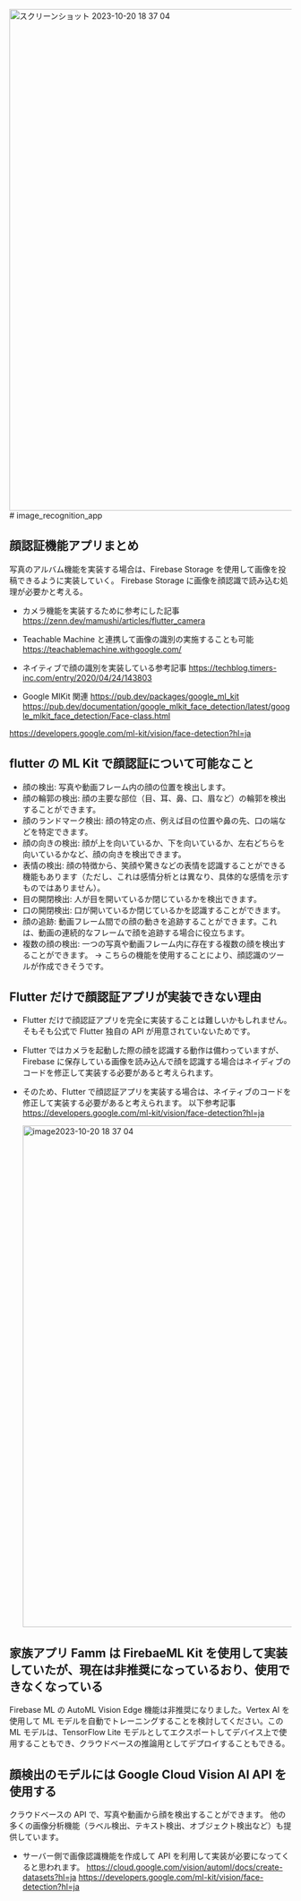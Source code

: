 <img width="896" alt="スクリーンショット 2023-10-20 18 37 04" src="https://github.com/uehoho18/image_recognition_app/assets/57786349/a5bdadb7-cb30-43b4-97fc-3dc75c184680"># image_recognition_app

## 顔認証機能アプリまとめ

写真のアルバム機能を実装する場合は、Firebase Storage を使用して画像を投稿できるように実装していく。
Firebase Storage に画像を顔認識で読み込む処理が必要かと考える。

- カメラ機能を実装するために参考にした記事
  https://zenn.dev/mamushi/articles/flutter_camera

- Teachable Machine と連携して画像の識別の実施することも可能
  https://teachablemachine.withgoogle.com/

- ネイティブで顔の識別を実装している参考記事
  https://techblog.timers-inc.com/entry/2020/04/24/143803

- Google MlKit 関連
  https://pub.dev/packages/google_ml_kit
  https://pub.dev/documentation/google_mlkit_face_detection/latest/google_mlkit_face_detection/Face-class.html

https://developers.google.com/ml-kit/vision/face-detection?hl=ja


## flutter の ML Kit で顔認証について可能なこと

- 顔の検出:
  写真や動画フレーム内の顔の位置を検出します。
- 顔の輪郭の検出:
  顔の主要な部位（目、耳、鼻、口、眉など）の輪郭を検出することができます。
- 顔のランドマーク検出:
  顔の特定の点、例えば目の位置や鼻の先、口の端などを特定できます。
- 顔の向きの検出:
  顔が上を向いているか、下を向いているか、左右どちらを向いているかなど、顔の向きを検出できます。
- 表情の検出:
  顔の特徴から、笑顔や驚きなどの表情を認識することができる機能もあります（ただし、これは感情分析とは異なり、具体的な感情を示すものではありません）。
- 目の開閉検出:
  人が目を開いているか閉じているかを検出できます。
- 口の開閉検出:
  口が開いているか閉じているかを認識することができます。
- 顔の追跡:
  動画フレーム間での顔の動きを追跡することができます。これは、動画の連続的なフレームで顔を追跡する場合に役立ちます。
- 複数の顔の検出:
  一つの写真や動画フレーム内に存在する複数の顔を検出することができます。
  → こちらの機能を使用することにより、顔認識のツールが作成できそうです。
  

## Flutter だけで顔認証アプリが実装できない理由

- Flutter だけで顔認証アプリを完全に実装することは難しいかもしれません。
  そもそも公式で Flutter 独自の API が用意されていないためです。
- Flutter ではカメラを起動した際の顔を認識する動作は備わっていますが、Firebase に保存している画像を読み込んで顔を認識する場合はネイディブのコードを修正して実装する必要があると考えられます。
- そのため、Flutter で顔認証アプリを実装する場合は、ネイティブのコードを修正して実装する必要があると考えられます。
  以下参考記事
  https://developers.google.com/ml-kit/vision/face-detection?hl=ja

  <img width="896" alt="image2023-10-20 18 37 04" src="https://github.com/uehoho18/image_recognition_app/assets/57786349/47719ed9-0082-4adc-a0db-7f9834028b47">


## 家族アプリ Famm は FirebaeML Kit を使用して実装していたが、現在は非推奨になっているおり、使用できなくなっている

Firebase ML の AutoML Vision Edge 機能は非推奨になりました。Vertex AI を使用して ML モデルを自動でトレーニングすることを検討してください。この ML モデルは、TensorFlow Lite モデルとしてエクスポートしてデバイス上で使用することもでき、クラウドベースの推論用としてデプロイすることもできる。


## 顔検出のモデルには Google Cloud Vision AI API を使用する

クラウドベースの API で、写真や動画から顔を検出することができます。
他の多くの画像分析機能（ラベル検出、テキスト検出、オブジェクト検出など）も提供しています。

- サーバー側で画像認識機能を作成して API を利用して実装が必要になってくると思われます。
  https://cloud.google.com/vision/automl/docs/create-datasets?hl=ja
  https://developers.google.com/ml-kit/vision/face-detection?hl=ja

